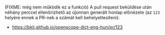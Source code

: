 (FIXME: még nem működik ez a funkció)
A pull request beküldése után néhány perccel ellenőrizhető az újonnan generált honlap előnézete (az `123` helyére ennek a PR-nek a számát kell behelyettesíteni):
- https://bkil.github.io/openscope-dict-eng-hun/pr/123
